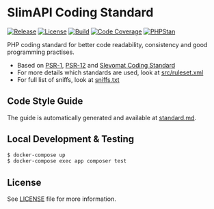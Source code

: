 # SlimAPI Coding Standard
[![Release][img-release]][link-release]
[![License][img-license]][link-license]
[![Build][img-build]][link-build]
[![Code Coverage][img-coverage]][link-coverage]
[![PHPStan][img-phpstan]][link-phpstan]

PHP coding standard for better code readability, consistency and good programming practises.

* Based on [PSR-1][link-psr-1], [PSR-12][link-psr-12] and [Slevomat Coding Standard][link-slevomat-coding-standard]
* For more details which standards are used, look at [src/ruleset.xml](src/ruleset.xml)
* For full list of sniffs, look at [sniffs.txt](sniffs.txt)

## Code Style Guide
The guide is automatically generated and available at [standard.md](standard.md).

## Local Development & Testing
```bash
$ docker-compose up
$ docker-compose exec app composer test
```

## License
See [LICENSE][link-license] file for more information.

[link-build]: https://github.com/slimapi/coding-standard/actions
[link-coverage]: https://codecov.io/gh/slimapi/coding-standard
[link-issue-tracker]: https://github.com/slimapi/coding-standard/issues
[link-license]: LICENSE.md
[link-phpstan]: phpstan.neon
[link-psr-12]: https://www.php-fig.org/psr/psr-12/
[link-psr-1]: https://www.php-fig.org/psr/psr-1
[link-release]: https://github.com/slimapi/coding-standard/releases
[link-slevomat-coding-standard]: https://github.com/slevomat/coding-standard/tree/master/SlevomatCodingStandard/Sniffs
[link-slevomat-issue]: https://github.com/slevomat/coding-standard/issues/62
[link-slim]: http://www.slimframework.com

[img-build]: https://img.shields.io/github/workflow/status/slimapi/coding-standard/Continuous%20Integration/master?style=flat-square&label=Build
[img-coverage]: https://img.shields.io/codecov/c/github/slimapi/coding-standard/master?style=flat-square&label=Coverage
[img-license]: https://img.shields.io/github/license/slimapi/coding-standard?style=flat-square&label=License&color=blue
[img-phpstan]: https://img.shields.io/badge/style-%208%20%28strict%29-brightgreen.svg?&label=PHPStan&style=flat-square
[img-release]: https://img.shields.io/github/v/tag/slimapi/coding-standard.svg?label=Release&style=flat-square
